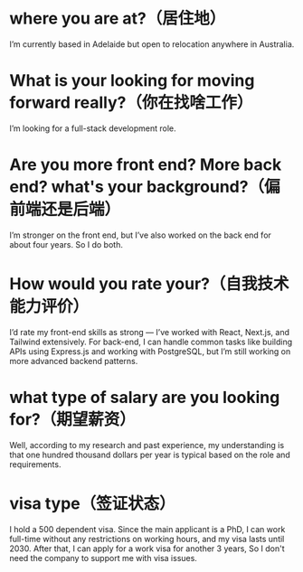 # where you are at?（居住地）

I’m currently based in Adelaide but open to relocation anywhere in Australia. 


# What is your looking for moving forward really?（你在找啥工作）

I’m looking for a full-stack development role.


# Are you more front end? More back end? what's your background?（偏前端还是后端）

I’m stronger on the front end, but I’ve also worked on the back end for about four years. So I do both.

# How would you rate your?（自我技术能力评价）

I’d rate my front-end skills as strong — I’ve worked with React, Next.js, and Tailwind extensively. For back-end, I can handle common tasks like building APIs using Express.js and working with PostgreSQL, but I’m still working on more advanced backend patterns.


# what type of salary are you looking for?（期望薪资）

Well, according to my research and past experience, my understanding is that one hundred thousand dollars per year is typical based on the role and requirements.

# visa type（签证状态）

I hold a 500 dependent visa. Since the main applicant is a PhD, I can work full-time without any restrictions on working hours, and my visa lasts until 2030. After that, I can apply for a work visa for another 3 years, So I don't need the company to support me with visa issues. 